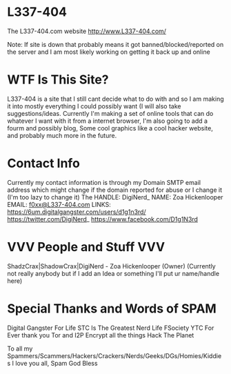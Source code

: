 # L337-404
The L337-404.com website
http://www.L337-404.com/ 

Note: If site is down that probably means it got banned/blocked/reported on the server and 
I am most likely working on getting it back up and online 

# WTF Is This Site?
L337-404 is a site that I still cant decide what to do with and so 
I am making it into mostly everything I could possibly want (I will also take suggestions/ideas.
Currently I'm making a set of online tools that can do whatever I want with it from a internet browser, 
I'm also going to add a fourm and possibly blog, Some cool graphics like a cool hacker website, and probably 
much more in the future. 

# Contact Info
Currently my contact information is through my Domain SMTP email address 
which might change if the domain reported for abuse or I change it (I'm too lazy to change it)
The
HANDLE: DigiNerd_
NAME: Zoa Hickenlooper
EMAIL: f0xx@L337-404.com
LINKS: 
https://6um.digitalgangster.com/users/d1g1n3rd/
https://twitter.com/DigiNerd_
https://www.facebook.com/D1g1N3rd

# VVV People and Stuff VVV
ShadzCrax|ShadowCrax|DigiNerd - Zoa Hickenlooper (Owner)
(Currently not really anybody but if I add an Idea or something I'll put ur name/handle here) 

# Special Thanks and Words of SPAM
Digital Gangster For Life
STC Is The Greatest
Nerd Life
FSociety
YTC For Ever
thank you Tor and I2P
Encrypt all the things
Hack The Planet

To all my Spammers/Scammers/Hackers/Crackers/Nerds/Geeks/DGs/Homies/Kiddies I love you all, Spam God Bless
